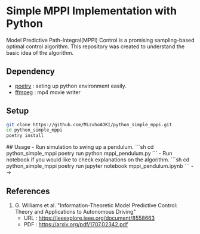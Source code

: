# Simple MPPI Implementation with Python
Model Predictive Path-Integral(MPPI) Control is a promising sampling-based optimal control algorithm.
This repository was created to understand the basic idea of the algorithm.

## Dependency
- [poetry](https://python-poetry.org/) : seting up python environment easily.
- [ffmpeg](https://ffmpeg.org/) : mp4 movie writer

## Setup
```sh
git clone https://github.com/MizuhoAOKI/python_simple_mppi.git
cd python_simple_mppi
poetry install
```

<!-->
## Usage
- Run simulation to swing up a pendulum.
    ```sh
    cd python_simple_mppi
    poetry run python mppi_pendulum.py
    ```

- Run notebook if you would like to check explanations on the algorithm.
    ```sh
    cd python_simple_mppi
    poetry run jupyter notebook mppi_pendulum.ipynb
    ```
-->

## References
1. G. Williams et al. "Information-Theoretic Model Predictive Control: Theory and Applications to Autonomous Driving" 
    - URL : https://ieeexplore.ieee.org/document/8558663
    - PDF : https://arxiv.org/pdf/1707.02342.pdf
